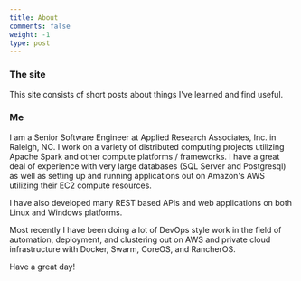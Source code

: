 ```yaml
---
title: About 
comments: false
weight: -1
type: post
---
```


### The site
This site consists of short posts about things I've learned and find useful.

### Me
I am a Senior Software Engineer at Applied Research Associates, Inc. in Raleigh, NC.  I work on a variety of distributed computing projects utilizing Apache Spark and other compute platforms / frameworks. I have a great deal of experience with very large databases (SQL Server and Postgresql) as well as setting up and running applications out on Amazon's AWS utilizing their EC2 compute resources.

I have also developed many REST based APIs and web applications on both Linux and Windows platforms.

Most recently I have been doing a lot of DevOps style work in the field of automation, deployment, and clustering out on AWS and private cloud infrastructure with Docker, Swarm, CoreOS, and RancherOS.

Have a great day!

